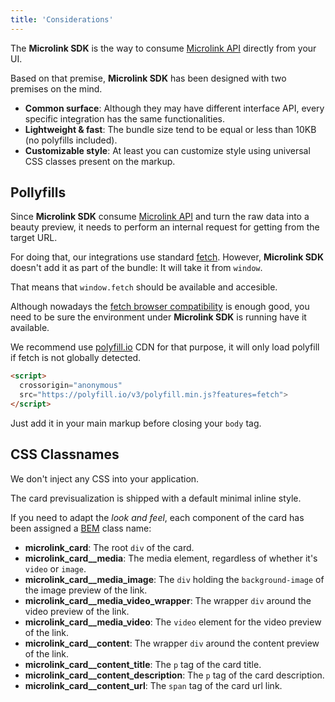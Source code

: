 ```yaml
---
title: 'Considerations'
--- 
```


The **Microlink SDK** is the way to consume [Microlink API](/docs/api) directly from your UI.

Based on that premise, **Microlink SDK** has been designed with two premises on the mind.

* **Common surface**: Although they may have different interface API, every specific integration has the same functionalities.
* **Lightweight & fast**: The bundle size tend to be equal or less than 10KB (no polyfills included).
* **Customizable style**: At least you can customize style using universal CSS classes present on the markup.

## Pollyfills

Since **Microlink SDK** consume [Microlink API](/docs/api) and turn the raw data into a beauty preview, it needs to perform an internal request for getting from the target URL.

For doing that, our integrations use standard [fetch](https://developer.mozilla.org/es/docs/Web/API/Fetch_API). However, **Microlink SDK** doesn't add it as part of the bundle: It will take it from `window`.

That means that `window.fetch` should be available and accesible.

Although nowadays the [fetch browser compatibility](https://caniuse.com/#search=fetch) is enough good, you need to be sure the environment under **Microlink SDK** is running have it available.

We recommend use [polyfill.io](https://polyfill.io/v3/) CDN for that purpose, it will only load polyfill if fetch is not globally detected.

```html
<script>
  crossorigin="anonymous" 
  src="https://polyfill.io/v3/polyfill.min.js?features=fetch">
</script>
```

Just add it in your main markup before closing your `body` tag.

## CSS Classnames

We don't inject any CSS into your application. 

The card previsualization is shipped with a default minimal inline style.

If you need to adapt the *look and feel*, each component of the card has been assigned a [BEM](http://getbem.com/introduction) class name:

* **microlink_card**: The root `div` of the card.
* **microlink_card__media**: The media element, regardless of whether it's `video` or `image`.
* **microlink_card__media_image**: The `div` holding the `background-image` of the image preview of the link.
* **microlink_card__media_video_wrapper**: The wrapper `div` around the video preview of the link.
* **microlink_card__media_video**: The `video` element for the video preview of the link.
* **microlink_card__content**: The wrapper `div` around the content preview of the link.
* **microlink_card__content_title**: The `p` tag of the card title.
* **microlink_card__content_description**: The `p` tag of the card description.
* **microlink_card__content_url**: The `span` tag of the card url link.
